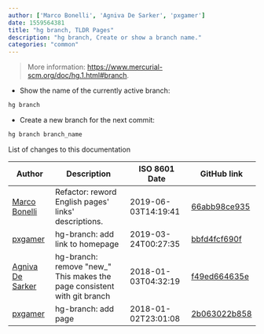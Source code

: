 ```yaml
---
author: ['Marco Bonelli', 'Agniva De Sarker', 'pxgamer']
date: 1559564381
title: "hg branch, TLDR Pages"
description: "hg branch, Create or show a branch name."
categories: "common"
---
```

> More information: <https://www.mercurial-scm.org/doc/hg.1.html#branch>.

- Show the name of the currently active branch:

```bash
hg branch
```

- Create a new branch for the next commit:

```bash
hg branch branch_name
```
List of changes to this documentation


Author | Description | ISO 8601 Date | GitHub link
------|-----|-----|-----
[Marco Bonelli](mailto:marco@mebeim.net) | Refactor: reword English pages' links' descriptions. | 2019-06-03T14:19:41 | [66abb98ce935](https://github.com/tldr-pages/tldr/commit/66abb98ce935c0f4516bf30c4d6da72180d5a3ab)
[pxgamer](mailto:owzie123@gmail.com) | hg-branch: add link to homepage | 2019-03-24T00:27:35 | [bbfd4fcf690f](https://github.com/tldr-pages/tldr/commit/bbfd4fcf690f512f973bbb7a575092e83a13e373)
[Agniva De Sarker](mailto:agnivade@yahoo.co.in) | hg-branch: remove "new_" This makes the page consistent with git branch | 2018-01-03T04:32:19 | [f49ed664635e](https://github.com/tldr-pages/tldr/commit/f49ed664635e58d7274431ddd66492d13a72acde)
[pxgamer](mailto:owzie123@gmail.com) | hg-branch: add page | 2018-01-02T23:01:08 | [2b063022b858](https://github.com/tldr-pages/tldr/commit/2b063022b858d3c8ec62bf96d7384d3af7ed978d)

